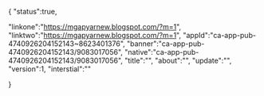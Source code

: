 {
"status":true,

"linkone":"https://mgapyarnew.blogspot.com/?m=1",
"linktwo":"https://mgapyarnew.blogspot.com/?m=1",
"appId":"ca-app-pub-4740926204152143~8623401376",
"banner":"ca-app-pub-4740926204152143/9083017056",
"native":"ca-app-pub-4740926204152143/9083017056",
"title":"",
"about":"",
"update":"",
"version":1,
"interstial":""

}
